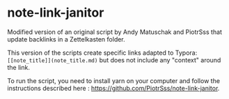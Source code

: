 # note-link-janitor


Modified version of an original script by Andy Matuschak and PiotrSss that update backlinks in a Zettelkasten folder.

This version of the scripts create specific links adapted to Typora: `[[note_title]](note_title.md)` but does not include any "context" around the link.

To run the script, you need to install yarn on your computer and follow the instructions described here : https://github.com/PiotrSss/note-link-janitor.  
